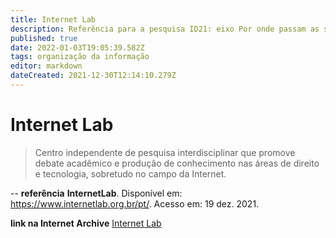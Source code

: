 ```yaml
---
title: Internet Lab
description: Referência para a pesquisa ID21: eixo Por onde passam as soluções.
published: true
date: 2022-01-03T19:05:39.582Z
tags: organização da informação
editor: markdown
dateCreated: 2021-12-30T12:14:10.279Z
---
```


# Internet Lab 
> Centro independente de pesquisa interdisciplinar que promove debate acadêmico e produção de conhecimento nas áreas de direito e tecnologia, sobretudo no campo da Internet. 

--
**referência**
**InternetLab**. Disponível em: https://www.internetlab.org.br/pt/. Acesso em: 19 dez. 2021.


**link na Internet Archive**
[Internet Lab](https://web.archive.org/web/20220103190514/https://www.internetlab.org.br/pt/)